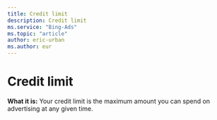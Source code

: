 ```yaml
---
title: Credit limit
description: Credit limit
ms.service: "Bing-Ads"
ms.topic: "article"
author: eric-urban
ms.author: eur
---
```


# Credit limit

**What it is:** Your credit limit is the maximum amount you can spend on advertising at any given time.


